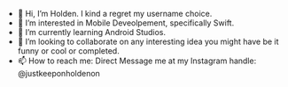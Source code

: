 - 👋 Hi, I’m Holden. I kind a regret my username choice. 
- 👀 I’m interested in Mobile Deveolpement, specifically Swift.
- 🌱 I’m currently learning Android Studios.
- 💞️ I’m looking to collaborate on any interesting idea you might have be it funny or cool or completed.
- 📫 How to reach me: Direct Message me at my Instagram handle: @justkeeponholdenon

<!---
SiriShortcutboi/SiriShortcutboi is a ✨ special ✨ repository because its `README.md` (this file) appears on your GitHub profile.
You can click the Preview link to take a look at your changes.
--->
